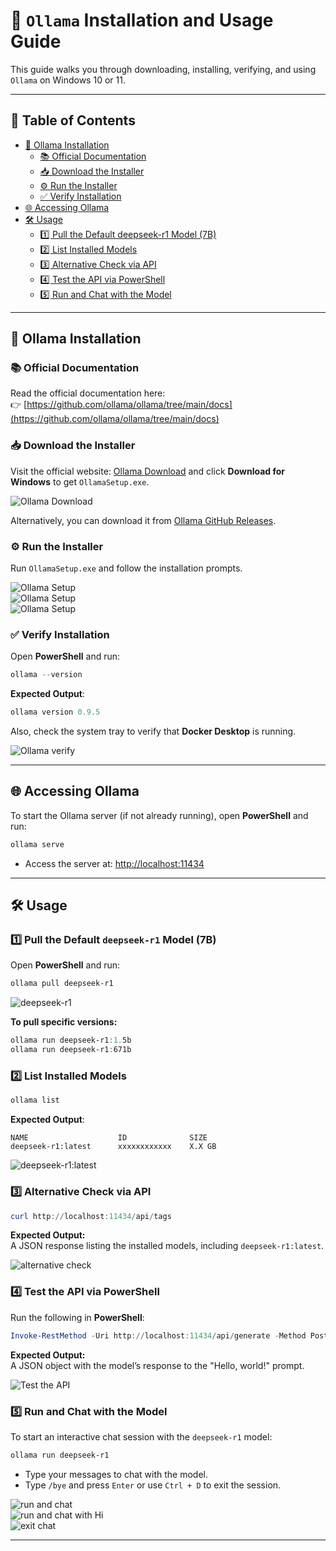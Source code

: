 # 🤖 `Ollama` Installation and Usage Guide

This guide walks you through downloading, installing, verifying, and using `Ollama` on Windows 10 or 11.

---

## 📑 Table of Contents

- [🧩 Ollama Installation](#-ollama-installation)
  - [📚 Official Documentation](#-official-documentation)
  - [📥 Download the Installer](#-download-the-installer)
  - [⚙️ Run the Installer](#️-run-the-installer)
  - [✅ Verify Installation](#-verify-installation)
- [🌐 Accessing Ollama](#-accessing-ollama)
- [🛠️ Usage](#️-usage)
  - [1️⃣ Pull the Default deepseek-r1 Model (7B)](#1️⃣-pull-the-default-deepseek-r1-model-7b)
  - [2️⃣ List Installed Models](#2️⃣-list-installed-models)
  - [3️⃣ Alternative Check via API](#3️⃣-alternative-check-via-api)
  - [4️⃣ Test the API via PowerShell](#4️⃣-test-the-api-via-powershell)
  - [5️⃣ Run and Chat with the Model](#5️⃣-run-and-chat-with-the-model)

---

## 🧩 Ollama Installation

### 📚 **Official Documentation**

Read the official documentation here:  
👉 [https://github.com/ollama/ollama/tree/main/docs](https://github.com/ollama/ollama/tree/main/docs)

### 📥 **Download the Installer**

Visit the official website: [Ollama Download](https://ollama.com/download/windows) and click **Download for Windows** to get `OllamaSetup.exe`.

![Ollama Download](doc/ollama/ollama-download-1.png)

Alternatively, you can download it from [Ollama GitHub Releases](https://github.com/ollama/ollama/releases).

### ⚙️ **Run the Installer**

Run `OllamaSetup.exe` and follow the installation prompts.

![Ollama Setup](doc/ollama/ollama-setup-1.png)  
![Ollama Setup](doc/ollama/ollama-setup-2.png)  
![Ollama Setup](doc/ollama/ollama-setup-3.png)

### ✅ **Verify Installation**

Open **PowerShell** and run:

```powershell
ollama --version
```

**Expected Output**:

```powershell
ollama version 0.9.5
```

Also, check the system tray to verify that **Docker Desktop** is running.

![Ollama verify](doc/ollama/ollama-verify-1.png)

---

## 🌐 Accessing Ollama

To start the Ollama server (if not already running), open **PowerShell** and run:

```powershell
ollama serve
```

- Access the server at: [http://localhost:11434](http://localhost:11434)

---

## 🛠️ Usage

### 1️⃣ Pull the Default `deepseek-r1` Model (7B)

Open **PowerShell** and run:

```powershell
ollama pull deepseek-r1
```

![deepseek-r1](doc/ollama/deepseek-r1-setup-1.png)

**To pull specific versions:**

```powershell
ollama run deepseek-r1:1.5b
ollama run deepseek-r1:671b
```

### 2️⃣ List Installed Models

```powershell
ollama list
```

**Expected Output**:

```text
NAME                    ID              SIZE
deepseek-r1:latest      xxxxxxxxxxxx    X.X GB
```

![deepseek-r1:latest](doc/ollama/deepseek-r1-setup-2.png)

### 3️⃣ Alternative Check via API

```powershell
curl http://localhost:11434/api/tags
```

**Expected Output:**  
A JSON response listing the installed models, including `deepseek-r1:latest`.

![alternative check](doc/ollama/deepseek-r1-setup-3.png)

### 4️⃣ Test the API via PowerShell

Run the following in **PowerShell**:

```powershell
Invoke-RestMethod -Uri http://localhost:11434/api/generate -Method Post -Body '{"model": "deepseek-r1", "prompt": "Hello, world!", "stream": false}' -ContentType "application/json"
```

**Expected Output:**  
A JSON object with the model’s response to the "Hello, world!" prompt.

![Test the API](doc/ollama/deepseek-r1-setup-4.png)

### 5️⃣ Run and Chat with the Model

To start an interactive chat session with the `deepseek-r1` model:

```powershell
ollama run deepseek-r1
```

- Type your messages to chat with the model.
- Type `/bye` and press `Enter` or use `Ctrl + D` to exit the session.

![run and chat](doc/ollama/deepseek-r1-setup-5.png)  
![run and chat with Hi](doc/ollama/deepseek-r1-setup-6.png)  
![exit chat](doc/ollama/deepseek-r1-setup-7.png)

---

